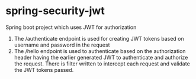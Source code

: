 # spring-security-jwt
Spring boot project which uses JWT for authorization

1.  The /authenticate endpoint is used for creating JWT tokens based on username and password in the request
2.  The /hello endpoint is used to authenticate based on the authorization header having the earlier generated JWT to authenticate and authorize the request. There is filter written to intercept each request and validate the JWT tokens passed. 
